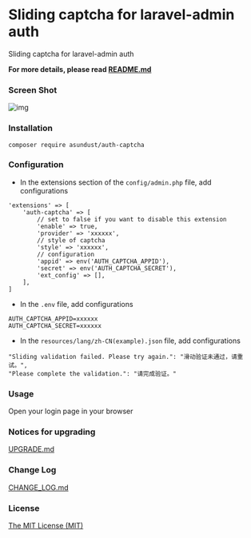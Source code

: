 Sliding captcha for laravel-admin auth
======
Sliding captcha for laravel-admin auth

**For more details, please read [README.md](README.md)**

### Screen Shot
![img](https://github.com/asundust/images/blob/master/images/auth-captcha-screenshot.png?raw=true)


### Installation
```
composer require asundust/auth-captcha
```


### Configuration
- In the extensions section of the `config/admin.php` file, add configurations
```
'extensions' => [
    'auth-captcha' => [
        // set to false if you want to disable this extension
        'enable' => true,
        'provider' => 'xxxxxx',
        // style of captcha
        'style' => 'xxxxxx',
        // configuration
        'appid' => env('AUTH_CAPTCHA_APPID'),
        'secret' => env('AUTH_CAPTCHA_SECRET'),
        'ext_config' => [],
    ],
]
```

- In the `.env` file, add configurations
```
AUTH_CAPTCHA_APPID=xxxxxx
AUTH_CAPTCHA_SECRET=xxxxxx
```

- In the `resources/lang/zh-CN(example).json` file, add configurations
```
"Sliding validation failed. Please try again.": "滑动验证未通过，请重试。",
"Please complete the validation.": "请完成验证。"
```


### Usage
Open your login page in your browser

### Notices for upgrading
[UPGRADE.md](UPGRADE.md)

### Change Log
[CHANGE_LOG.md](CHANGE_LOG.md)

### License
[The MIT License (MIT)](https://opensource.org/licenses/MIT)

